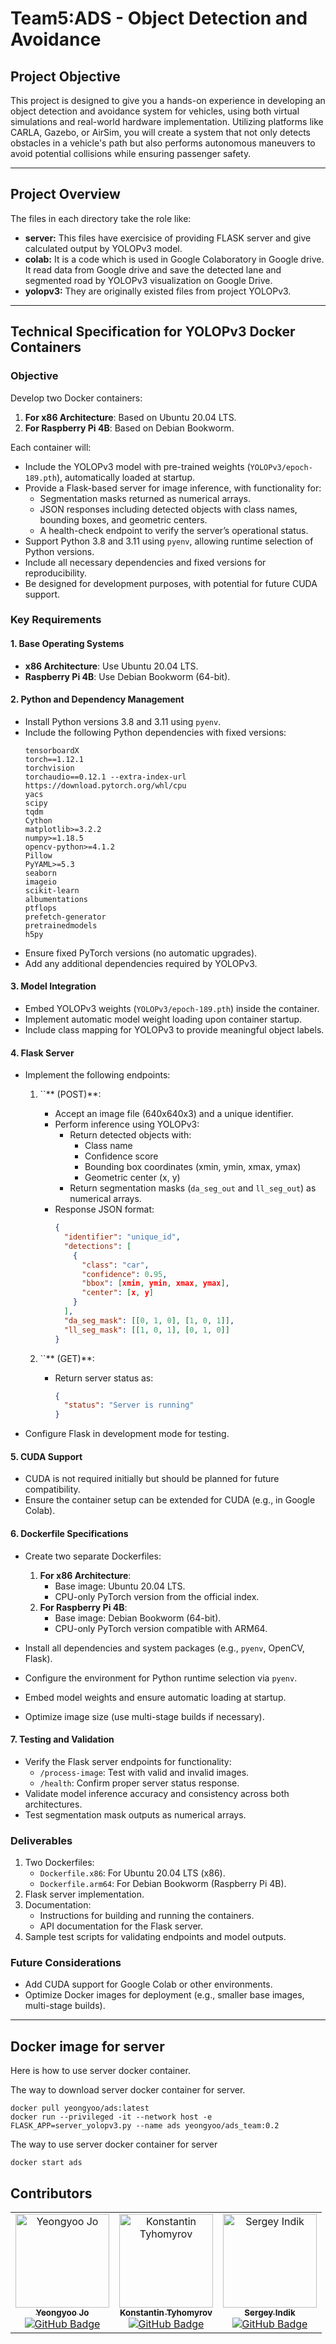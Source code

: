 # Team5:ADS - Object Detection and Avoidance

## Project Objective

This project is designed to give you a hands-on experience in developing an object detection and avoidance system for vehicles, using both virtual simulations and real-world hardware implementation. Utilizing platforms like CARLA, Gazebo, or AirSim, you will create a system that not only detects obstacles in a vehicle's path but also performs autonomous maneuvers to avoid potential collisions while ensuring passenger safety.


---

## Project Overview

The files in each directory take the role like:
- **server:** This files have exercisice of providing FLASK server and give calculated output by YOLOPv3 model.
- **colab:** It is a code which is used in Google Colaboratory in Google drive. It read data from Google drive and save the detected lane and segmented road by YOLOPv3 visualization on Google Drive.
- **yolopv3:** They are originally existed files from project YOLOPv3.

---

## Technical Specification for YOLOPv3 Docker Containers

### Objective

Develop two Docker containers:

1. **For x86 Architecture**: Based on Ubuntu 20.04 LTS.
2. **For Raspberry Pi 4B**: Based on Debian Bookworm.

Each container will:

- Include the YOLOPv3 model with pre-trained weights (`YOLOPv3/epoch-189.pth`), automatically loaded at startup.
- Provide a Flask-based server for image inference, with functionality for:
  - Segmentation masks returned as numerical arrays.
  - JSON responses including detected objects with class names, bounding boxes, and geometric centers.
  - A health-check endpoint to verify the server’s operational status.
- Support Python 3.8 and 3.11 using `pyenv`, allowing runtime selection of Python versions.
- Include all necessary dependencies and fixed versions for reproducibility.
- Be designed for development purposes, with potential for future CUDA support.


### Key Requirements

#### 1. Base Operating Systems

- **x86 Architecture**: Use Ubuntu 20.04 LTS.
- **Raspberry Pi 4B**: Use Debian Bookworm (64-bit).

#### 2. Python and Dependency Management

- Install Python versions 3.8 and 3.11 using `pyenv`.
- Include the following Python dependencies with fixed versions:
  ```
  tensorboardX
  torch==1.12.1
  torchvision
  torchaudio==0.12.1 --extra-index-url https://download.pytorch.org/whl/cpu
  yacs
  scipy
  tqdm
  Cython
  matplotlib>=3.2.2
  numpy>=1.18.5
  opencv-python>=4.1.2
  Pillow
  PyYAML>=5.3
  seaborn
  imageio
  scikit-learn
  albumentations
  ptflops
  prefetch-generator
  pretrainedmodels
  h5py
  ```
- Ensure fixed PyTorch versions (no automatic upgrades).
- Add any additional dependencies required by YOLOPv3.

#### 3. Model Integration

- Embed YOLOPv3 weights (`YOLOPv3/epoch-189.pth`) inside the container.
- Implement automatic model weight loading upon container startup.
- Include class mapping for YOLOPv3 to provide meaningful object labels.

#### 4. Flask Server

- Implement the following endpoints:

  1. ``** (POST)**:

     - Accept an image file (640x640x3) and a unique identifier.
     - Perform inference using YOLOPv3:
       - Return detected objects with:
         - Class name
         - Confidence score
         - Bounding box coordinates (xmin, ymin, xmax, ymax)
         - Geometric center (x, y)
       - Return segmentation masks (`da_seg_out` and `ll_seg_out`) as numerical arrays.
     - Response JSON format:
       ```json
       {
         "identifier": "unique_id",
         "detections": [
           {
             "class": "car",
             "confidence": 0.95,
             "bbox": [xmin, ymin, xmax, ymax],
             "center": [x, y]
           }
         ],
         "da_seg_mask": [[0, 1, 0], [1, 0, 1]],
         "ll_seg_mask": [[1, 0, 1], [0, 1, 0]]
       }
       ```

  2. ``** (GET)**:

     - Return server status as:
       ```json
       {
         "status": "Server is running"
       }
       ```

- Configure Flask in development mode for testing.

#### 5. CUDA Support

- CUDA is not required initially but should be planned for future compatibility.
- Ensure the container setup can be extended for CUDA (e.g., in Google Colab).

#### 6. Dockerfile Specifications

- Create two separate Dockerfiles:

  1. **For x86 Architecture**:
     - Base image: Ubuntu 20.04 LTS.
     - CPU-only PyTorch version from the official index.
  2. **For Raspberry Pi 4B**:
     - Base image: Debian Bookworm (64-bit).
     - CPU-only PyTorch version compatible with ARM64.

- Install all dependencies and system packages (e.g., `pyenv`, OpenCV, Flask).

- Configure the environment for Python runtime selection via `pyenv`.

- Embed model weights and ensure automatic loading at startup.

- Optimize image size (use multi-stage builds if necessary).

#### 7. Testing and Validation

- Verify the Flask server endpoints for functionality:
  - `/process-image`: Test with valid and invalid images.
  - `/health`: Confirm proper server status response.
- Validate model inference accuracy and consistency across both architectures.
- Test segmentation mask outputs as numerical arrays.


### Deliverables

1. Two Dockerfiles:
   - `Dockerfile.x86`: For Ubuntu 20.04 LTS (x86).
   - `Dockerfile.arm64`: For Debian Bookworm (Raspberry Pi 4B).
2. Flask server implementation.
3. Documentation:
   - Instructions for building and running the containers.
   - API documentation for the Flask server.
4. Sample test scripts for validating endpoints and model outputs.

### Future Considerations

- Add CUDA support for Google Colab or other environments.
- Optimize Docker images for deployment (e.g., smaller base images, multi-stage builds).

---

## Docker image for server
Here is how to use server docker container. 

The way to download server docker container for server.
```
docker pull yeongyoo/ads:latest
docker run --privileged -it --network host -e FLASK_APP=server_yolopv3.py --name ads yeongyoo/ads_team:0.2
```
The way to use server docker container for server
```
docker start ads
```

## Contributors
<center>
<table align="center">
  <tr>
    <td align="center">
      <a href="https://github.com/jo49973477>">
        <img src="https://github.com/jo49973477.png" width="150px;" alt="Yeongyoo Jo"/>
        <br />
        <sub><b>Yeongyoo Jo</b></sub>
      </a>
      <br />
      <a href="https://github.com/jo49973477"><img src="https://img.shields.io/badge/GitHub-jo49973477-blue?logo=github" alt="GitHub Badge" /></a>
      <br />
    </td>
    <td align="center">
      <a href="https://github.com/isragogreen">
        <img src="https://github.com/isragogreen.png" width="150px;" alt="Konstantin Tyhomyrov"/>
        <br />
        <sub><b>Konstantin Tyhomyrov</b></sub>
      </a>
      <br />
      <a href="https://github.com/isragogreen"><img src="https://img.shields.io/badge/GitHub-isragogreen-blue?logo=github" alt="GitHub Badge" /></a>
      <br />
    </td>
    <td align="center">
      <a href="https://github.com/indiks">
        <img src="https://github.com/indiks.png" width="150px;" alt="Sergey Indik"/>
        <br />
        <sub><b>Sergey Indik</b></sub>
      </a>
      <br />
      <a href="https://github.com/indiks"><img src="https://img.shields.io/badge/GitHub-indiks-blue?logo=github" alt="GitHub Badge" /></a>
      <br />
    </td>
  </tr>
</table>
</center>

